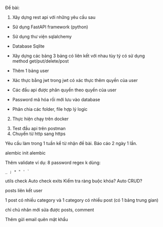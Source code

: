 Đề bài:

1. Xây dựng rest api với những yêu cầu sau

- Sử dụng FastAPI framework (python)
- Sử dụng thư viện sqlalchemy
- Database Sqlite

- Xây dựng các bảng 3 bảng có liên kết với nhau tùy tý có sử dụng method get/put/delete/post

- Thêm 1 bảng user
- Xác thực bằng jwt trong jwt có xác thực thêm quyền của user
- Các đầu api được phân quyền theo quyền của user

- Password mã hóa rồi mới lưu vào database

- Phân chia các folder, file hợp lý logic

2. Thực hiện chạy trên docker

<!-- ! -->

3. Test đầu api trên postman
4. Chuyển từ http sang https

Yêu cầu làm trong 1 tuần kể từ nhận đề bài.
Báo cáo 2 ngày 1 lần.

<!-- @ -->
<!-- @ -->
<!-- @ -->

<!-- role là 1 hàng trong bảng? -->

<!-- fastapi dev a.py -->

<!-- !Nâng cấp sau: -->

<!-- Sử dụng mysql -->
<!-- Sử dụng phpmyadmin -->

<!-- sqlalchemy connect:  -->
<!-- retry_delay: Thời gian chờ thử lại  -->
<!-- retries: Số lần thử lại   -->

<!-- Truy vấn bị lỗi do server: dùng ExceptionMiddleware -->



<!-- Quản lý SQL: -->
<!-- v1 v2 Migration: -->
<!-- pip install alembic   -->
alembic init alembic
<!-- ! -->

Thêm validate ví dụ:
8 password regex k dùng:

```
_ ; * " ' `
```

<!-- email -->

utils check Auto check exits Kiểm tra ràng buộc khóa?
Auto CRUD?

posts liên kết user

1 post có nhiều category và 1 category có nhiều post (có 1 bảng trung gian)

chỉ chủ nhân mới sửa được posts, comment

Thêm gửi email quên mật khẩu
